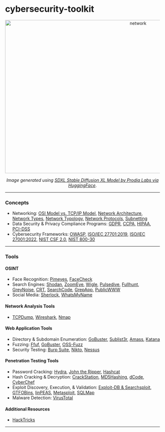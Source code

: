 # cybersecurity-toolkit

<p align='center'><img src="https://github.com/kariemoorman/cybersecurity-toolkit/blob/main/images/network_capture.png?raw=true" alt="network" style="height:500px; width:850px;"/></p>

<p align='center'><i>Image generated using <a href='https://huggingface.co/spaces/prodia/sdxl-stable-diffusion-xl'>SDXL Stable Diffusion XL Model by Prodia Labs via HuggingFace</a></i>.</p>

---

### Concepts
- Networking: [OSI Model vs. TCP/IP Model](https://github.com/kariemoorman/cybersecurity-toolkit/blob/main/concepts/networking.md#osi-model-vs-tcp-ip-model), [Network Architecture](https://github.com/kariemoorman/cybersecurity-toolkit/blob/main/concepts/networking.md#network-architecture), [Network Types](https://github.com/kariemoorman/cybersecurity-toolkit/blob/main/concepts/networking.md#network-types), [Network Typology](https://github.com/kariemoorman/cybersecurity-toolkit/blob/main/concepts/networking.md#network-topology), [Network Protocols](https://github.com/kariemoorman/cybersecurity-toolkit/blob/main/concepts/networking.md#network-protocols), [Subnetting](https://github.com/kariemoorman/cybersecurity-toolkit/blob/main/concepts/networking.md#subnetting)
- Data Security & Privacy Compliance Programs: [GDPR](https://github.com/kariemoorman/cybersecurity-toolkit/blob/main/concepts/compliance.md#gdpr), [CCPA](https://github.com/kariemoorman/cybersecurity-toolkit/blob/main/concepts/compliance.md#ccpa), [HIPAA](https://github.com/kariemoorman/cybersecurity-toolkit/blob/main/concepts/compliance.md#hipaa), [PCI-DSS](https://github.com/kariemoorman/cybersecurity-toolkit/blob/main/concepts/compliance.md#pci-dss)
- Cybersecurity Frameworks:  [OWASP](https://owasp.org/API-Security/editions/2023/en/0x03-introduction/), [ISO/IEC
27701:2019](https://cdn.standards.iteh.ai/samples/71670/8a8bcac5d3614f63bf02ab5d6cc0c07c/ISO-IEC-27701-2019.pdf), [ISO/IEC 27001:2022](https://www.iso.org/obp/ui/en/#iso:std:iso-iec:27001:ed-3:v1:amd:1:v1:en), [NIST CSF 2.0](https://nvlpubs.nist.gov/nistpubs/CSWP/NIST.CSWP.29.pdf), [NIST 800-30](https://nvlpubs.nist.gov/nistpubs/Legacy/SP/nistspecialpublication800-30r1.pdf)

---

### Tools 

#### OSINT
- Face Recognition: [Pimeyes](https://pimeyes.com/en), [FaceCheck](https://facecheck.id/)
- Search Engines: [Shodan](https://www.shodan.io), [ZoomEye](https://www.zoomeye.org/), [Wigle](https://wigle.net/), [Pulsedive](https://pulsedive.com/), [Fullhunt](https://fullhunt.io/), [GreyNoise](https://viz.greynoise.io/), [CRT](https://crt.sh), [SearchCode](https://searchcode.com/), [GrepApp](https://grep.app/), [PublicWWW](https://publicwww.com/)
- Social Media: [Sherlock](https://github.com/sherlock-project/sherlock#installation), [WhatsMyName](https://whatsmyname.app/)

#### Network Analysis Tools
- [TCPDump](https://github.com/kariemoorman/cybersecurity-toolkit/blob/main/tools/tcpdump.md), [Wireshark](https://github.com/kariemoorman/cybersecurity-toolkit/blob/main/tools/wireshark.md), [Nmap](https://github.com/kariemoorman/cybersecurity-toolkit/blob/main/tools/nmap.md)

#### Web Application Tools
- Directory & Subdomain Enumeration: [GoBuster](https://github.com/kariemoorman/cybersecurity-toolkit/blob/main/tools/gobuster.md), [Sublist3r](https://github.com/aboul3la/Sublist3r), [Amass](https://github.com/owasp-amass/amass), [Katana](https://github.com/projectdiscovery/katana)
- Fuzzing: [Ffuf](https://github.com/ffuf/ffuf), [GoBuster](https://github.com/kariemoorman/cybersecurity-toolkit/blob/main/tools/gobuster.md), [OSS-Fuzz](https://google.github.io/oss-fuzz/)
- Security Testing: [Burp Suite](https://portswigger.net/), [Nikto](https://www.mankier.com/1/nikto), [Nessus](https://www.tenable.com/products/nessus)

#### Penetration Testing Tools
- Password Cracking: [Hydra](https://github.com/kariemoorman/cybersecurity-toolkit/blob/main/tools/password_cracking.md#hydra), [John the Ripper](https://github.com/kariemoorman/cybersecurity-toolkit/blob/main/tools/password_cracking.md#john-the-ripper), [Hashcat](https://github.com/kariemoorman/cybersecurity-toolkit/blob/main/tools/password_cracking.md#hashcat)
- Hash Cracking & Decryption: [CrackStation](https://crackstation.net/), [MD5Hashing](https://md5hashing.net/), [dCode](https://www.dcode.fr/), [CyberChef](https://gchq.github.io/CyberChef/)
- Exploit Discovery, Execution, & Validation: [Exploit-DB & Searchsploit](https://www.exploit-db.com/), [GTFOBins](https://gtfobins.github.io/), [linPEAS](https://github.com/carlospolop/PEASS-ng/tree/master/linPEAS), [Metasploit](https://www.metasploit.com/), [SQLMap](https://sqlmap.org/)
- Malware Detection: [VirusTotal](https://www.virustotal.com)

#### Additional Resources
- [HackTricks](https://book.hacktricks.xyz/)


---
